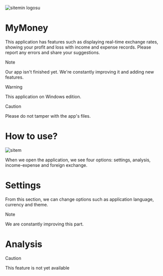 ![sitemin logosu](https://i.imgur.com/RYxZIMy.jpeg)
# MyMoney
This application has features such as displaying real-time exchange rates, showing your profit and loss with income and expense records. Please report any errors and share your suggestions.


> [!NOTE]
> Our app isn't finished yet. We're constantly improving it and adding new features.

> [!WARNING]
> This application on Windows edition.

> [!CAUTION]
> Please do not tamper with the app's files.

# How to use?
![sitem](https://i.imgur.com/V6d2vKX.jpeg)

When we open the application, we see four options: settings, analysis, income-expense and foreign exchange.

# Settings
From this section, we can change options such as application language, currency and theme.
>[!NOTE]
>We are constantly improving this part.

# Analysis
>[!CAUTION]
>This feature is not yet available

